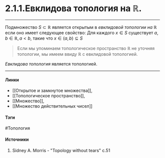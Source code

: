# 2.1.1.Евклидова топология на $\mathbb{R}$.
***
Подмножество $S\subset\mathbb{R}$ является открытым в *евклидовой топологии на $\mathbb{R}$* если оно имеет следующее свойство: 
Для каждого $x\in S$ существует $a,b\in \mathbb{R},a<b$, такие что $x\in(a,b)\subseteq S$

>Если мы упоминаем топологическое пространство $\mathbb{R}$ не уточняя топологии, мы имеем ввиду $\mathbb{R}$ с евклидовой топологией.

*Евклидова топология* является топологией.
***
#### Линки 
- [[Открытое и замкнутое множества]],
- [[Топологическое пространство]],
- [[Множество]],
- [[Множество действительных чисел]]
#### Тэги 
 #Топология
#### Источники
1. Sidney A. Morris - "Topology without tears" c.51